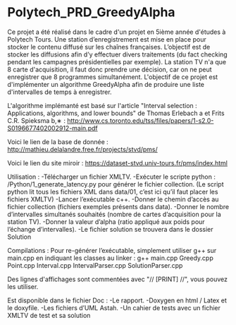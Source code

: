 # Polytech_PRD_GreedyAlpha
Ce projet a été réalisé dans le cadre d'un projet en 5ième année d'études à Polytech Tours. Une station d’enregistrement est mise en place pour stocker le contenu diffusé sur les chaînes françaises. L’objectif est de stocker les diffusions afin d’y effectuer divers traitements (du fact checking pendant les campagnes présidentielles par exemple). La station TV n'a que 8 carte d'acquisition, il faut donc prendre une décision, car on ne peut enregistrer que 8 programmes simultanément. L'objectif de ce projet est d'implémenter un algorithme GreedyAlpha afin de produire une liste d'intervalles de temps à enregistrer.

L'algorithme implémanté est basé sur l'article "Interval selection : Applications, algorithms, and lower bounds" de Thomas Erlebach a et Frits C.R. Spieksma b,∗ :
http://www.cs.toronto.edu/tss/files/papers/1-s2.0-S0196677402002912-main.pdf

Voici le lien de la base de donnée : http://mathieu.delalandre.free.fr/projects/stvd/pms/

Voici le lien du site miroir : https://dataset-stvd.univ-tours.fr/pms/index.html

Utilisation :
-Télécharger un fichier XMLTV.
-Exécuter le scripte python : /Python/1_generate_latency.py pour générer le fichier collection. 
(Le script python lit tous les fichiers XML dans data/01, c’est ici qu’il faut placer les fichiers XMLTV)
-Lancer l’exécutable c++.
-Donner le chemin d’accès au fichier collection (fichiers exemples présents dans data).
-Donner le nombre d’intervalles simultanés souhaités (nombre de cartes d’acquisition pour la station TV).
-Donner la valeur d’alpha (ratio appliqué aux poids pour l’échange d’intervalles).
-Le fichier solution se trouvera dans le dossier Solution

Compilations : 
Pour re-générer l’exécutable, simplement utiliser g++ sur main.cpp en indiquant les classes au linker : 
g++ main.cpp Greedy.cpp Point.cpp Interval.cpp IntervalParser.cpp SolutionParser.cpp

Des lignes d'affichages sont commentées avec "// [PRINT] //", vous pouvez les utiliser.

Est disponible dans le fichier Doc : 
-Le rapport.
-Doxygen en html / Latex et le doxyfile.
-Les fichiers d’UML Astah.
-Un cahier de tests avec un fichier XMLTV de test et sa solution
